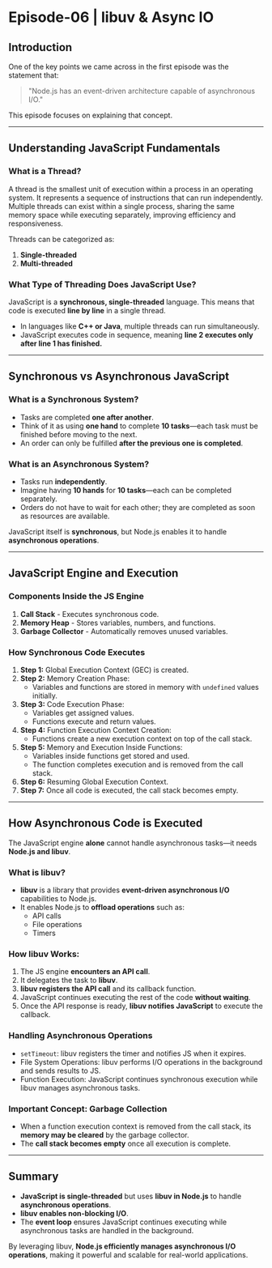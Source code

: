 # Episode-06 | libuv & Async IO

## Introduction
One of the key points we came across in the first episode was the statement that:
> "Node.js has an event-driven architecture capable of asynchronous I/O."

This episode focuses on explaining that concept.

---
## Understanding JavaScript Fundamentals

### What is a Thread?
A thread is the smallest unit of execution within a process in an operating system. It represents a sequence of instructions that can run independently. Multiple threads can exist within a single process, sharing the same memory space while executing separately, improving efficiency and responsiveness.

Threads can be categorized as:
1. **Single-threaded**
2. **Multi-threaded**

### What Type of Threading Does JavaScript Use?
JavaScript is a **synchronous, single-threaded** language. This means that code is executed **line by line** in a single thread.

- In languages like **C++ or Java**, multiple threads can run simultaneously.
- JavaScript executes code in sequence, meaning **line 2 executes only after line 1 has finished.**

---
## Synchronous vs Asynchronous JavaScript

### What is a Synchronous System?
- Tasks are completed **one after another**.
- Think of it as using **one hand** to complete **10 tasks**—each task must be finished before moving to the next.
- An order can only be fulfilled **after the previous one is completed**.

### What is an Asynchronous System?
- Tasks run **independently**.
- Imagine having **10 hands** for **10 tasks**—each can be completed separately.
- Orders do not have to wait for each other; they are completed as soon as resources are available.

JavaScript itself is **synchronous**, but Node.js enables it to handle **asynchronous operations**.

---
## JavaScript Engine and Execution

### Components Inside the JS Engine
1. **Call Stack** - Executes synchronous code.
2. **Memory Heap** - Stores variables, numbers, and functions.
3. **Garbage Collector** - Automatically removes unused variables.

### How Synchronous Code Executes
1. **Step 1:** Global Execution Context (GEC) is created.
2. **Step 2:** Memory Creation Phase:
   - Variables and functions are stored in memory with `undefined` values initially.
3. **Step 3:** Code Execution Phase:
   - Variables get assigned values.
   - Functions execute and return values.
4. **Step 4:** Function Execution Context Creation:
   - Functions create a new execution context on top of the call stack.
5. **Step 5:** Memory and Execution Inside Functions:
   - Variables inside functions get stored and used.
   - The function completes execution and is removed from the call stack.
6. **Step 6:** Resuming Global Execution Context.
7. **Step 7:** Once all code is executed, the call stack becomes empty.

---
## How Asynchronous Code is Executed
The JavaScript engine **alone** cannot handle asynchronous tasks—it needs **Node.js and libuv**.

### What is libuv?
- **libuv** is a library that provides **event-driven asynchronous I/O** capabilities to Node.js.
- It enables Node.js to **offload operations** such as:
  - API calls
  - File operations
  - Timers

### How libuv Works:
1. The JS engine **encounters an API call**.
2. It delegates the task to **libuv**.
3. **libuv registers the API call** and its callback function.
4. JavaScript continues executing the rest of the code **without waiting**.
5. Once the API response is ready, **libuv notifies JavaScript** to execute the callback.

### Handling Asynchronous Operations
- `setTimeout`: libuv registers the timer and notifies JS when it expires.
- File System Operations: libuv performs I/O operations in the background and sends results to JS.
- Function Execution: JavaScript continues synchronous execution while libuv manages asynchronous tasks.

### Important Concept: Garbage Collection
- When a function execution context is removed from the call stack, its **memory may be cleared** by the garbage collector.
- The **call stack becomes empty** once all execution is complete.

---
## Summary
- **JavaScript is single-threaded** but uses **libuv in Node.js** to handle **asynchronous operations**.
- **libuv enables non-blocking I/O**.
- The **event loop** ensures JavaScript continues executing while asynchronous tasks are handled in the background.

By leveraging libuv, **Node.js efficiently manages asynchronous I/O operations**, making it powerful and scalable for real-world applications.
